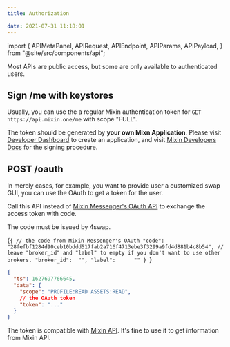 ```yaml
---
title: Authorization

date: 2021-07-31 11:18:01
---
```


import {
  APIMetaPanel,
  APIRequest,
  APIEndpoint,
  APIParams,
  APIPayload,
} from "@site/src/components/api";

Most APIs are public access, but some are only available to authenticated users.

## Sign /me with keystores

Usually, you can use the a regular Mixin authentication token for ```GET https://api.mixin.one/me``` with scope "FULL".

The token should be generated by **your own Mixn Application**. Please visit [Developer Dashboard](https://developers.mixin.one/dashboard) to create an application, and visit [Mixin Developers Docs](https://developers.mixin.one/docs/api/guide#signing) for the signing procedure.

## POST /oauth

In merely cases, for example, you want to provide user a customized swap GUI, you can use the OAuth to get a token for the user.

Call this API instead of [Mixin Messenger's OAuth API](https://developers.mixin.one/docs/api/oauth/oauth#get-access-token) to exchange the access token with code.

The code must be issued by 4swap.

<APIEndpoint base="https://api.4swap.org/api" url="/oauth" />

<APIMetaPanel />

<APIPayload>{`{
  // the code from Mixin Messenger's OAuth
  "code":       "28fefbf1284d90ceb10bddd517fab2a716f4713ebe3f3299a9fd4d881b4c8b54",
  // leave "broker_id" and "label" to empty if you don't want to use other brokers.
  "broker_id":  "",
  "label":      ""
}
`}</APIPayload>

<APIRequest
  title="Exchange an access token"
  method="POST"
  isPublic
  base="https://api.4swap.org/api"
  url='/oauth --data PAYLOAD'
/>

```json title="Response"
{
  "ts": 1627697766645,
  "data": {
    "scope": "PROFILE:READ ASSETS:READ",
    // the OAuth token
    "token": "..."
  }
}
```

The token is compatible with [Mixin API](https://developers.mixin.one/docs/api/guide). It's fine to use it to get information from Mixin API.
